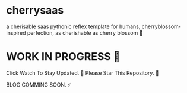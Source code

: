 # cherrysaas
a cherisable saas pythonic reflex template for humans, cherryblossom-inspired perfection, as cherishable as cherry blossom 🌸
# WORK IN PROGRESS 🚧
Click Watch To Stay Updated. 👀
Please Star This Repository. 🌟

BLOG COMMING SOON. ⚡